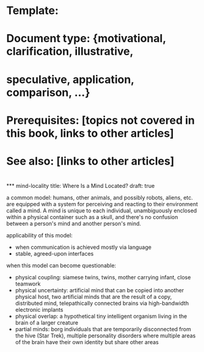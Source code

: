 # Template:
#
# Document type: {motivational, clarification, illustrative,
#                 speculative, application, comparison, ...}
# Prerequisites: [topics not covered in this book, links to other articles]
# See also: [links to other articles]
#

*** mind-locality
title: Where Is a Mind Located?
draft: true

a common model: humans, other animals, and possibly robots, aliens,
etc. are equipped with a system for perceiving and reacting to their
environment called a mind. A mind is unique to each individual,
unambiguously enclosed within a physical container such as a skull,
and there's no confusion between a person's mind and another person's
mind.

applicability of this model:
- when communication is achieved mostly via language
- stable, agreed-upon interfaces

when this model can become questionable:
- physical coupling: siamese twins, twins, mother carrying infant,
  close teamwork
- physical uncertainty: artificial mind that can be copied into another
  physical host, two artificial minds that are the result of a copy, distributed
  mind, telepathically connected brains via high-bandwidth electronic
  implants
- physical overlap: a hypothetical tiny intelligent organism
  living in the brain of a larger creature
- partial minds: borg individuals that are temporarily disconnected
  from the hive (Star Trek), multiple personality disorders where
  multiple areas of the brain have their own identity but share other areas
